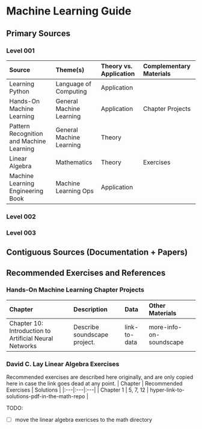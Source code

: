 # Machine Learning Guide

## Primary Sources
### Level 001

| Source | Theme(s) | Theory vs. Application | Complementary Materials |
|:---|:---|:---|:---|
| Learning Python | Language of Computing | Application | 
| Hands-On Machine Learning | General Machine Learning | Application | Chapter Projects |
| Pattern Recognition and Machine Learning | General Machine Learning| Theory| 
| Linear Algebra | Mathematics | Theory | Exercises |
| Machine Learning Engineering Book | Machine Learning Ops | Application | 


### Level 002 

### Level 003 

## Contiguous Sources (Documentation + Papers)

## Recommended Exercises and References 

### Hands-On Machine Learning Chapter Projects
| Chapter | Description | Data | Other Materials |
|:---|:---|:---|:---|
| Chapter 10: Introduction to Artificial Neural Networks | Describe soundscape project. | link-to-data | more-info-on-soundscape |

### David C. Lay Linear Algebra Exercises
Recommended exercises are described here originally, and are only copied here in case the link goes dead at any point.
| Chapter | Recommended Exercises | Solutions |
|:---|:---|:---|
| Chapter 1 | 5, 7, 12 | hyper-link-to-solutions-pdf-in-the-math-repo | 

TODO:
- [ ] move the linear algebra exericses to the math directory